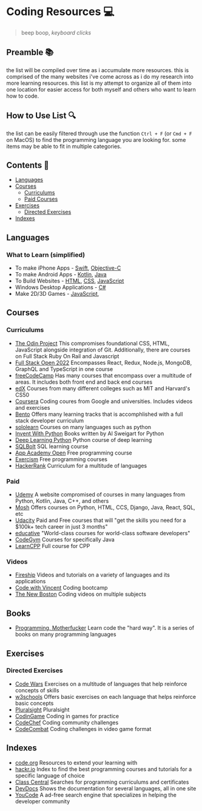 # Coding Resources 💻

>beep boop, *keyboard clicks*

## Preamble 📚
the list will be compiled over time as i accumulate more resources. this is comprised of the many websites i've come across as i do my research into more learning resources. this list is my attempt to organize all of them into one location for easier access for both myself and others who want to learn how to code.

## How to Use List 🔍
the list can be easily filtered through use the function `Ctrl + F` (or `Cmd + F` on MacOS) to find the programming language you are looking for. some items may be able to fit in multiple categories.

## Contents 📑
- [Languages](#Languages)
- [Courses](#Courses)
  - [Curriculums](#Curriculums)  
  - [Paid Courses](#Paid)
- [Exercises](#Exercises)
  - [Directed Exercises](#Directed-Exercises)
- [Indexes](#Indexes)

## Languages

### What to Learn (simplified)
- To make iPhone Apps - [Swift](https://en.wikipedia.org/wiki/Swift_(programming_language)), [Objective-C](https://en.wikipedia.org/wiki/Objective-C)
- To make Android Apps - [Kotlin](https://en.wikipedia.org/wiki/Kotlin_(programming_language)), [Java](https://en.wikipedia.org/wiki/Java_(programming_language))
- To Build Websites - [HTML](https://en.wikipedia.org/wiki/HTML), [CSS](https://en.wikipedia.org/wiki/CSS), [JavaScript](https://en.wikipedia.org/wiki/JavaScript)
- Windows Desktop Applications - [C#](https://en.wikipedia.org/wiki/C_Sharp_(programming_language))
- Make 2D/3D Games - [JavaScript](https://en.wikipedia.org/wiki/JavaScript), 


## Courses

### Curriculums
- [The Odin Project](https://www.theodinproject.com/) This compromises foundational CSS, HTML, JavaScript alongside integration of Git. Additionally, there are courses on Full Stack Ruby On Rail and Javascript
- [Full Stack Open 2022](https://fullstackopen.com/en/) Encompasses React, Redux, Node.js, MongoDB, GraphQL and TypeScript in one course
- [freeCodeCamp](https://www.freecodecamp.org/) Has many courses that encompass over a multitude of areas. It includes both front end and back end courses
- [edX](https://www.edx.org/) Courses from many different colleges such as MIT and Harvard's CS50
- [Coursera](https://www.coursera.org) Coding coures from Google and universities. Includes videos and exercises
- [Bento](https://bento.io/) Offers many learning tracks that is accomphlished with a full stack developer curriculum
- [sololearn](https://www.sololearn.com/home) Courses on many languages such as python
- [Invent With Python](http://inventwithpython.com/) Books written by Al Sweigart for Python
- [Deep Learning Python](https://www.coursera.org/learn/machine-learning?ranMID=40328&ranEAID=PtFMiHYfEVk&ranSiteID=PtFMiHYfEVk-JjbutIKBSmqXDt6KcTv4Zg&siteID=PtFMiHYfEVk-JjbutIKBSmqXDt6KcTv4Zg&utm_content=10&utm_medium=partners&utm_source=linkshare&utm_campaign=PtFMiHYfEVk) Python course of deep learning
- [SQLBolt](https://sqlbolt.com/) SQL learning course
- [App Academy Open](https://www.appacademy.io/course/app-academy-open) Free programming course
- [Exercism](https://exercism.org/) Free programming courses
- [HackerRank](https://www.hackerrank.com/dashboard) Curriculum for a multitude of languages

### Paid
- [Udemy](https://www.udemy.com/) A website compromised of courses in many languages from Python, Kotlin, Java, C++, and others
- [Mosh](https://codewithmosh.com/) Offers courses on Python, HTML, CCS, Django, Java, React, SQL, etc
- [Udacity](https://www.udacity.com/) Paid and Free courses that will "get the skills you need for a $100k+ tech career in just 3 months"
- [educative](https://www.educative.io/) "World-class courses for world-class software developers"
- [CodeGym](https://codegym.cc) Courses for specifically Java
- [LearnCPP](https://www.learncpp.com/) Full course for CPP

### Videos
- [Fireship](https://www.youtube.com/c/Fireship/featured) Videos and tutorials on a variety of languages and its applications
- [Code with Vincent](https://www.youtube.com/c/CodewithVincent/featured) Coding bootcamp
- [The New Boston](https://thenewboston.com/) Coding videos on multiple subjects

## Books
- [Programming, Motherfucker](http://programming-motherfucker.com/) Learn code the "hard way". It is a series of books on many programming languages


## Exercises

### Directed Exercises
- [Code Wars](https://www.codewars.com) Exercises on a multitude of languages that help reinforce concepts of skills
- [w3schools](https://www.w3schools.com) Offers basic exercises on each language that helps reinforce basic concepts
- [Pluralsight](https://www.pluralsight.com/) Pluralsight
- [CodinGame](https://www.codingame.com/home) Coding in games for practice
- [CodeChef](https://www.codechef.com/) Coding community challenges
- [CodeCombat](https://codecombat.com/) Coding challenges in video game format

## Indexes
- [code.org](https://code.org/beyond/extended-learning) Resources to extend your learning with
- [hackr.io](https://hackr.io) Index to find the best programming courses and tutorials for a specific language of choice
- [Class Central](https://www.classcentral.com/) Searches for programming curriculums and certificates
- [DevDocs](https://devdocs.io/) Shows the documentation for several languages, all in one site
- [YouCode](https://you.com/code) A ad-free search engine that specializes in helping the developer community










